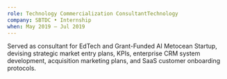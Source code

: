 ```yaml
---
role: Technology Commercialization ConsultantTechnology
company: SBTDC • Internship
when: May 2019 – Jul 2019
---
```

Served as consultant for EdTech and Grant-Funded AI Metocean Startup, devising strategic market entry plans, KPIs, enterprise CRM system development, acquisition marketing plans, and SaaS customer onboarding protocols.
